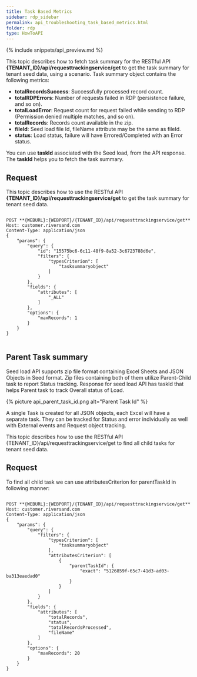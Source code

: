 ```yaml
---
title: Task Based Metrics
sidebar: rdp_sidebar
permalink: api_troubleshooting_task_based_metrics.html
folder: rdp
type: HowToAPI
---
```


{% include snippets/api_preview.md %}

This topic describes how to fetch task summary for the RESTful API **{TENANT_ID}/api/requesttrackingservice/get** to get the task summary for tenant seed data, using a scenario. Task summary object contains the following metrics:
* **totalRecordsSuccess**: Successfully processed record count.
* **totalRDPErrors**: Number of requests failed in RDP (persistence failure, and so on).
* **totalLoadError**: Request count for request failed while sending to RDP (Permission denied multiple matches, and so on).
* **totalRecords**: Records count available in the zip.
* **fileId**: Seed load file Id, fileName attribute may be the same as fileId.
* **status**: Load status, failure will have Errored/Completed with an Error status.

You can use **taskId** associated with the Seed load, from the API response. The **taskId** helps you to fetch the task summary.

## Request

This topic describes how to use the RESTful API **{TENANT_ID}/api/requesttrackingservice/get** to get the task summary for tenant seed data.

<pre>
<code>
POST **{WEBURL}:{WEBPORT}/{TENANT_ID}/api/requesttrackingservice/get**
Host: customer.riversand.com
Content-Type: application/json
{
    "params": {
        "query": {
            "id": "15575bc6-6c11-48f9-8a52-3c6723788d6e",
            "filters": {
                "typesCriterion": [
                    "tasksummaryobject"
                ]
            }
        },
        "fields": {
            "attributes": [
                "_ALL"
            ]
        },
        "options": {
            "maxRecords": 1
        }
    }
}
</code>
</pre>

## Parent Task summary

Seed load API supports zip file format containing Excel Sheets and JSON Objects in Seed format. Zip files containing both of them utilize Parent-Child task to report Status tracking. Response for seed load API has taskId that helps Parent task to track Overall status of Load.

{% picture api_parent_task_id.png alt="Parent Task Id" %}

A single Task is created for all JSON objects, each Excel will have a separate task. They can be tracked for Status and error individually as well with External events and Request object tracking.

This topic describes how to use the RESTful API {TENANT_ID}/api/requesttrackingservice/get to find all child tasks for tenant seed data.

## Request

To find all child task we can use attributesCriterion for parentTaskId in following manner:

<pre>
<code>
POST **{WEBURL}:{WEBPORT}/{TENANT_ID}/api/requesttrackingservice/get**
Host: customer.riversand.com
Content-Type: application/json
{
    "params": {
        "query": {
            "filters": {
                "typesCriterion": [
                    "tasksummaryobject"
                ],
                "attributesCriterion": [
                    {
                        "parentTaskId": {
                            "exact": "5126859f-65c7-41d3-ad03-ba313eaedad0"
                        }
                    }
                ]
            }
        },
        "fields": {
            "attributes": [
                "totalRecords",
                "status",
                "totalRecordsProcessed",
                "fileName"
            ]
        },
        "options": {
            "maxRecords": 20
        }
    }
}
</code>
</pre>